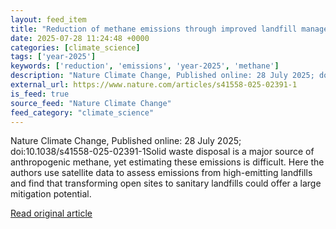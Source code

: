 ```yaml
---
layout: feed_item
title: "Reduction of methane emissions through improved landfill management"
date: 2025-07-28 11:24:48 +0000
categories: [climate_science]
tags: ['year-2025']
keywords: ['reduction', 'emissions', 'year-2025', 'methane']
description: "Nature Climate Change, Published online: 28 July 2025; doi:10"
external_url: https://www.nature.com/articles/s41558-025-02391-1
is_feed: true
source_feed: "Nature Climate Change"
feed_category: "climate_science"
---
```


Nature Climate Change, Published online: 28 July 2025; doi:10.1038/s41558-025-02391-1Solid waste disposal is a major source of anthropogenic methane, yet estimating these emissions is difficult. Here the authors use satellite data to assess emissions from high-emitting landfills and find that transforming open sites to sanitary landfills could offer a large mitigation potential.

[Read original article](https://www.nature.com/articles/s41558-025-02391-1)
